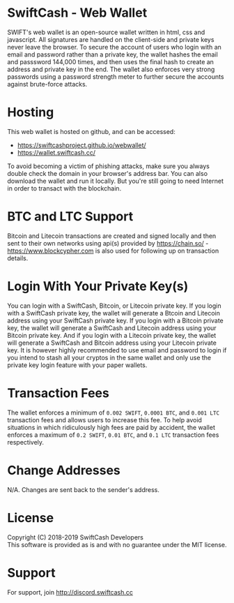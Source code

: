 # SwiftCash - Web Wallet

SWIFT's web wallet is an open-source wallet written in html, css and javascript. All signatures are handled on the client-side and private keys never leave the browser.
To secure the account of users who login with an email and password rather than a private key, the wallet hashes the email and passsword 144,000 times, and then uses the final hash to create an address and private key in the end.
The wallet also enforces very strong passwords using a password strength meter to further secure the accounts against brute-force attacks.

# Hosting
This web wallet is hosted on github, and can be accessed:

* https://swiftcashproject.github.io/webwallet/
* https://wallet.swiftcash.cc/

To avoid becoming a victim of phishing attacks, make sure you always double check the domain in your browser's address bar. You can also download the wallet and run it locally. But you're still going to need Internet in order to transact with the blockchain.

# BTC and LTC Support
Bitcoin and Litecoin transactions are created and signed locally and then sent to their own networks using api(s) provided by https://chain.so/ - https://www.blockcypher.com is also used for following up on transaction details.

# Login With Your Private Key(s)
You can login with a SwiftCash, Bitcoin, or Litecoin private key. If you login with a SwiftCash private key, the wallet will generate a Btcoin and Litecoin address using your SwiftCash private key. If you login with a Bitcoin private key, the wallet will generate a SwiftCash and Litecoin address using your Bitcoin private key. And if you login with a Litecoin private key, the wallet will generate a SwiftCash and Bitcoin address using your Litecoin private key. It is however highly recommended to use email and password to login if you intend to stash all your cryptos in the same wallet and only use the private key login feature with your paper wallets.

# Transaction Fees
The wallet enforces a minimum of `0.002 SWIFT`, `0.0001 BTC`, and `0.001 LTC` transaction fees and allows users to increase this fee. To help avoid situations in which ridiculously high fees are paid by accident, the wallet enforces a maximum of `0.2 SWIFT`, `0.01 BTC`, and `0.1 LTC` transaction fees respectively.

# Change Addresses
N/A. Changes are sent back to the sender's address.

# License
Copyright (C) 2018-2019 SwiftCash Developers <br />
This software is provided as is and with no guarantee under the MIT license.

# Support
For support, join http://discord.swiftcash.cc
